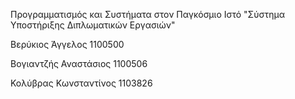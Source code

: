 Προγραμματισμός και Συστήματα στον Παγκόσμιο Ιστό 
"Σύστημα Υποστήριξης Διπλωματικών Εργασιών"

Βερύκιος Άγγελος 1100500

Βογιαντζής Αναστάσιος 1100506

Κολύβρας Κωνσταντίνος 1103826


